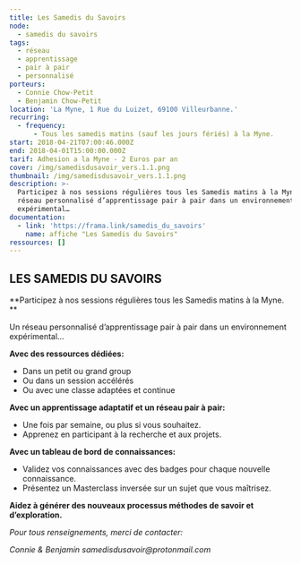 ```yaml
---
title: Les Samedis du Savoirs
node:
  - samedis du savoirs
tags:
  - réseau
  - apprentissage
  - pair à pair
  - personnalisé
porteurs:
  - Connie Chow-Petit
  - Benjamin Chow-Petit
location: 'La Myne, 1 Rue du Luizet, 69100 Villeurbanne.'
recurring:
  - frequency:
      - Tous les samedis matins (sauf les jours fériés) à la Myne.
start: 2018-04-21T07:00:46.000Z
end: 2018-04-01T15:00:00.000Z
tarif: Adhesion a la Myne - 2 Euros par an
cover: /img/samedisdusavoir_vers.1.1.png
thumbnail: /img/samedisdusavoir_vers.1.1.png
description: >-
  Participez à nos sessions régulières tous les Samedis matins à la Myne. Un
  réseau personnalisé d’apprentissage pair à pair dans un environnement
  expérimental…
documentation:
  - link: 'https://frama.link/samedis_du_savoirs'
    name: affiche "Les Samedis du Savoirs"
ressources: []
---
```

## **LES SAMEDIS DU SAVOIRS**

**Participez à nos sessions régulières tous les Samedis matins à la Myne. **



Un réseau personnalisé d’apprentissage pair à pair dans un environnement expérimental…

**Avec des ressources dédiées:**

* Dans un petit ou grand group
* Ou dans un session accélérés
* Ou avec une classe adaptées et continue

**Avec un apprentissage adaptatif et un réseau pair à pair:**

* Une fois par semaine, ou plus si vous souhaitez.
* Apprenez en participant à la recherche et aux projets.

**Avec un tableau de bord de connaissances:**

* Validez vos connaissances avec des badges pour chaque nouvelle connaissance.
* Présentez un Masterclass inversée sur un sujet que vous maîtrisez.



**Aidez à générer des nouveaux processus méthodes de savoir et d’exploration.**



_Pour tous renseignements, merci de contacter:_

_Connie & Benjamin samedisdusavoir@protonmail.com_
